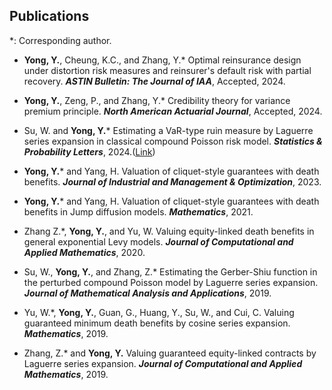 ## Publications

*: Corresponding author.

- <strong>Yong, Y.</strong>, Cheung, K.C., and Zhang, Y.* Optimal reinsurance design under distortion risk measures and reinsurer's default risk with partial recovery. <i><b>ASTIN Bulletin: The Journal of IAA</b></i>, Accepted, 2024.

- <strong>Yong, Y.</strong>, Zeng, P., and Zhang, Y.* Credibility theory for variance premium principle. <i><b>North American Actuarial Journal</b></i>, Accepted, 2024.

- Su, W. and <strong>Yong, Y.</strong>* Estimating a VaR-type ruin measure by Laguerre series expansion in classical compound Poisson risk model. <i><b>Statistics & Probability Letters</b></i>, 2024.(<a href="https://www.sciencedirect.com/science/article/pii/S0167715223001864/">Link</a>)

- <strong>Yong, Y.</strong>* and Yang, H. Valuation of cliquet-style guarantees with death benefits. <i><b>Journal of Industrial and Management & Optimization</b></i>, 2023.

- <strong>Yong, Y.</strong>* and Yang, H. Valuation of cliquet-style guarantees with death benefits in Jump diffusion models. <i><b>Mathematics</b></i>, 2021.

- Zhang Z.*, <strong>Yong, Y.</strong>, and Yu, W. Valuing equity-linked death benefits in general exponential Levy models. <i><b> Journal of Computational and Applied Mathematics</b></i>, 2020.

- Su, W., <strong>Yong, Y.</strong>, and Zhang, Z.* Estimating the Gerber-Shiu function in the perturbed compound Poisson model by Laguerre series expansion. <i><b>Journal of Mathematical Analysis and Applications</b></i>, 2019.

- Yu, W.*, <strong>Yong, Y.</strong>, Guan, G., Huang, Y., Su, W., and Cui, C. Valuing guaranteed minimum death benefits by cosine series expansion. <i><b>Mathematics</b></i>, 2019.

- Zhang, Z.* and <strong>Yong, Y.</strong> Valuing guaranteed equity-linked contracts by Laguerre series expansion. <i><b>Journal of Computational and Applied Mathematics</b></i>, 2019.
